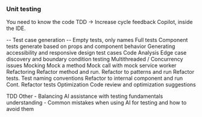 ### Unit testing

You need to know the code
TDD -> Increase cycle feedback
Copilot, inside the IDE.

-- Test case generation
-- Empty tests, only names
Full tests
Component tests
generate based on props and component behavior
Generating accessibility and responsive design test cases
Code Analysis
Edge case discovery and boundary condition testing
Multithreaded / Concurrency issues
Mocking
Mock a method
Mock call with mock service worker
Refactoring
Refactor method and run.
Refactor to patterns and run
Refactor tests.
Test naming conventions
Refactor to internal component and run
Cont. Refactor tests
Optimization
Code review and optimization suggestions

TDD
Other - Balancing AI assistance with testing fundamentals understanding - Common mistakes when using AI for testing and how to avoid them
